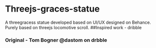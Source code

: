 # Threejs-graces-statue
A threegracess statue developed based on UI/UX designed on Behance. Purely based on threejs locomotive scroll.
##Inspired work - dribble
### Original - Tom Bogner @dastom on drbble

